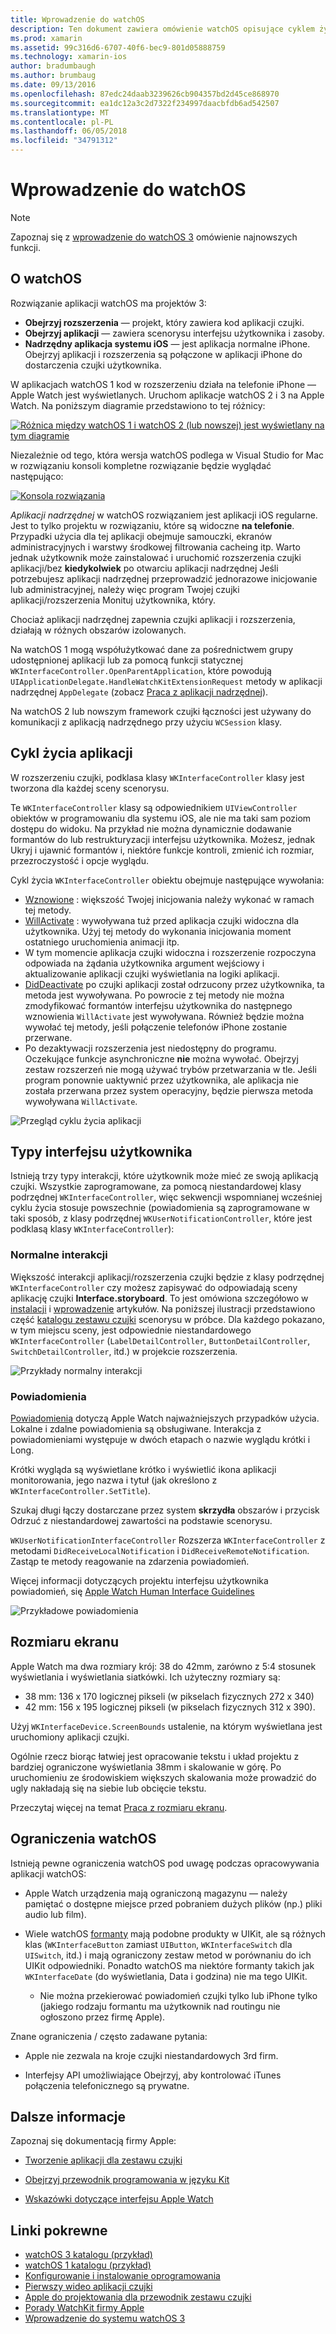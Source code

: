 ```yaml
---
title: Wprowadzenie do watchOS
description: Ten dokument zawiera omówienie watchOS opisujące cyklem życia aplikacji, typów interfejsu użytkownika, rozmiaru ekranu i ograniczenia.
ms.prod: xamarin
ms.assetid: 99c316d6-6707-40f6-bec9-801d05888759
ms.technology: xamarin-ios
author: bradumbaugh
ms.author: brumbaug
ms.date: 09/13/2016
ms.openlocfilehash: 87edc24daab3239626cb904357bd2d45ce868970
ms.sourcegitcommit: ea1dc12a3c2d7322f234997daacbfdb6ad542507
ms.translationtype: MT
ms.contentlocale: pl-PL
ms.lasthandoff: 06/05/2018
ms.locfileid: "34791312"
---
```

# <a name="introduction-to-watchos"></a>Wprowadzenie do watchOS

> [!NOTE]
> Zapoznaj się z [wprowadzenie do watchOS 3](~/ios/watchos/platform/introduction-to-watchos3/index.md) omówienie najnowszych funkcji.

## <a name="about-watchos"></a>O watchOS

Rozwiązanie aplikacji watchOS ma projektów 3:

- **Obejrzyj rozszerzenia** — projekt, który zawiera kod aplikacji czujki.
- **Obejrzyj aplikacji** — zawiera scenorysu interfejsu użytkownika i zasoby.
- **Nadrzędny aplikacja systemu iOS** — jest aplikacja normalne iPhone. Obejrzyj aplikacji i rozszerzenia są połączone w aplikacji iPhone do dostarczenia czujki użytkownika.

W aplikacjach watchOS 1 kod w rozszerzeniu działa na telefonie iPhone — Apple Watch jest wyświetlanych. Uruchom aplikacje watchOS 2 i 3 na Apple Watch. Na poniższym diagramie przedstawiono to tej różnicy:

[ ![](intro-to-watchos-images/arch-sml.png "Różnica między watchOS 1 i watchOS 2 (lub nowszej) jest wyświetlany na tym diagramie")](intro-to-watchos-images/arch.png#lightbox)

Niezależnie od tego, która wersja watchOS podlega w Visual Studio for Mac w rozwiązaniu konsoli kompletne rozwiązanie będzie wyglądać następująco:

[![](intro-to-watchos-images/projectstructure-sml.png "Konsola rozwiązania")](intro-to-watchos-images/projectstructure.png#lightbox)

*Aplikacji nadrzędnej* w watchOS rozwiązaniem jest aplikacji iOS regularne. Jest to tylko projektu w rozwiązaniu, które są widoczne **na telefonie**. Przypadki użycia dla tej aplikacji obejmuje samouczki, ekranów administracyjnych i warstwy środkowej filtrowania cacheing itp. Warto jednak użytkownik może zainstalować i uruchomić rozszerzenia czujki aplikacji/bez **kiedykolwiek** po otwarciu aplikacji nadrzędnej Jeśli potrzebujesz aplikacji nadrzędnej przeprowadzić jednorazowe inicjowanie lub administracyjnej, należy więc program Twojej czujki aplikacji/rozszerzenia Monituj użytkownika, który.

Chociaż aplikacji nadrzędnej zapewnia czujki aplikacji i rozszerzenia, działają w różnych obszarów izolowanych.

Na watchOS 1 mogą współużytkować dane za pośrednictwem grupy udostępnionej aplikacji lub za pomocą funkcji statycznej `WKInterfaceController.OpenParentApplication`, które powodują `UIApplicationDelegate.HandleWatchKitExtensionRequest` metody w aplikacji nadrzędnej `AppDelegate` (zobacz [Praca z aplikacji nadrzędnej](~/ios/watchos/app-fundamentals/parent-app.md)).

Na watchOS 2 lub nowszym framework czujki łączności jest używany do komunikacji z aplikacją nadrzędnego przy użyciu `WCSession` klasy.

## <a name="application-lifecycle"></a>Cykl życia aplikacji

W rozszerzeniu czujki, podklasa klasy `WKInterfaceController` klasy jest tworzona dla każdej sceny scenorysu.

Te `WKInterfaceController` klasy są odpowiednikiem `UIViewController` obiektów w programowaniu dla systemu iOS, ale nie ma taki sam poziom dostępu do widoku.
Na przykład nie można dynamicznie dodawanie formantów do lub restrukturyzacji interfejsu użytkownika.
Możesz, jednak Ukryj i ujawnić formantów i, niektóre funkcje kontroli, zmienić ich rozmiar, przezroczystość i opcje wyglądu.

Cykl życia `WKInterfaceController` obiektu obejmuje następujące wywołania:

- [Wznowione](https://developer.xamarin.com/api/member/WatchKit.WKInterfaceController.Awake/) : większość Twojej inicjowania należy wykonać w ramach tej metody.
- [WillActivate](https://developer.xamarin.com/api/member/WatchKit.WKInterfaceController.WillActivate/) : wywoływana tuż przed aplikacja czujki widoczna dla użytkownika. Użyj tej metody do wykonania inicjowania moment ostatniego uruchomienia animacji itp.
- W tym momencie aplikacja czujki widoczna i rozszerzenie rozpoczyna odpowiada na żądania użytkownika argument wejściowy i aktualizowanie aplikacji czujki wyświetlania na logiki aplikacji.
- [DidDeactivate](https://developer.xamarin.com/api/member/WatchKit.WKInterfaceController.DidDeactivate/) po czujki aplikacji został odrzucony przez użytkownika, ta metoda jest wywoływana. Po powrocie z tej metody nie można zmodyfikować formantów interfejsu użytkownika do następnego wznowienia `WillActivate` jest wywoływana. Również będzie można wywołać tej metody, jeśli połączenie telefonów iPhone zostanie przerwane.
- Po dezaktywacji rozszerzenia jest niedostępny do programu. Oczekujące funkcje asynchroniczne **nie** można wywołać. Obejrzyj zestaw rozszerzeń nie mogą używać trybów przetwarzania w tle. Jeśli program ponownie uaktywnić przez użytkownika, ale aplikacja nie została przerwana przez system operacyjny, będzie pierwsza metoda wywoływana `WillActivate`.

![](intro-to-watchos-images/wkinterfacecontrollerlifecycle.png "Przegląd cyklu życia aplikacji")

## <a name="types-of-user-interface"></a>Typy interfejsu użytkownika

Istnieją trzy typy interakcji, które użytkownik może mieć ze swoją aplikacją czujki.
Wszystkie zaprogramowane, za pomocą niestandardowej klasy podrzędnej `WKInterfaceController`, więc sekwencji wspomnianej wcześniej cyklu życia stosuje powszechnie (powiadomienia są zaprogramowane w taki sposób, z klasy podrzędnej `WKUserNotificationController`, które jest podklasą klasy `WKInterfaceController`):

### <a name="normal-interaction"></a>Normalne interakcji

Większość interakcji aplikacji/rozszerzenia czujki będzie z klasy podrzędnej `WKInterfaceController` czy możesz zapisywać do odpowiadają sceny aplikację czujki **Interface.storyboard**. To jest omówiona szczegółowo w [instalacji](~/ios/watchos/get-started/installation.md) i [wprowadzenie](~/ios/watchos/get-started/index.md) artykułów.
Na poniższej ilustracji przedstawiono część [katalogu zestawu czujki](https://developer.xamarin.com/samples/monotouch/watchOS/WatchKitCatalog/) scenorysu w próbce. Dla każdego pokazano, w tym miejscu sceny, jest odpowiednie niestandardowego `WKInterfaceController` (`LabelDetailController`, `ButtonDetailController`, `SwitchDetailController`, itd.) w projekcie rozszerzenia.

![](intro-to-watchos-images/scenes.png "Przykłady normalny interakcji")

### <a name="notifications"></a>Powiadomienia

[Powiadomienia](~/ios/watchos/platform/notifications.md) dotyczą Apple Watch najważniejszych przypadków użycia. Lokalne i zdalne powiadomienia są obsługiwane. Interakcja z powiadomieniami występuje w dwóch etapach o nazwie wyglądu krótki i Long.

Krótki wygląda są wyświetlane krótko i wyświetlić ikona aplikacji monitorowania, jego nazwa i tytuł (jak określono z `WKInterfaceController.SetTitle`).

Szukaj długi łączy dostarczane przez system **skrzydła** obszarów i przycisk Odrzuć z niestandardowej zawartości na podstawie scenorysu.

`WKUserNotificationInterfaceController` Rozszerza `WKInterfaceController` z metodami `DidReceiveLocalNotification` i `DidReceiveRemoteNotification`.
Zastąp te metody reagowanie na zdarzenia powiadomień.

Więcej informacji dotyczących projektu interfejsu użytkownika powiadomień, się [Apple Watch Human Interface Guidelines](https://developer.apple.com/library/prerelease/ios/documentation/UserExperience/Conceptual/WatchHumanInterfaceGuidelines/Notifications.html#//apple_ref/doc/uid/TP40014992-CH20-SW1)

![](intro-to-watchos-images/notifications.png "Przykładowe powiadomienia")

## <a name="screen-sizes"></a>Rozmiaru ekranu

Apple Watch ma dwa rozmiary krój: 38 do 42mm, zarówno z 5:4 stosunek wyświetlania i wyświetlania siatkówki. Ich użyteczny rozmiary są:

- 38 mm: 136 x 170 logicznej pikseli (w pikselach fizycznych 272 x 340)
- 42 mm: 156 x 195 logicznej pikseli (w pikselach fizycznych 312 x 390).

Użyj `WKInterfaceDevice.ScreenBounds` ustalenie, na którym wyświetlana jest uruchomiony aplikacji czujki.

Ogólnie rzecz biorąc łatwiej jest opracowanie tekstu i układ projektu z bardziej ograniczone wyświetlania 38mm i skalowanie w górę.
Po uruchomieniu ze środowiskiem większych skalowania może prowadzić do ugly nakładają się na siebie lub obcięcie tekstu.

Przeczytaj więcej na temat [Praca z rozmiaru ekranu](~/ios/watchos/app-fundamentals/screen-sizes.md).


## <a name="limitations-of-watchos"></a>Ograniczenia watchOS

Istnieją pewne ograniczenia watchOS pod uwagę podczas opracowywania aplikacji watchOS:

- Apple Watch urządzenia mają ograniczoną magazynu — należy pamiętać o dostępne miejsce przed pobraniem dużych plików (np.) pliki audio lub film).

- Wiele watchOS [formanty](~/ios/watchos/user-interface/index.md) mają podobne produkty w UIKit, ale są różnych klas (`WKInterfaceButton` zamiast `UIButton`, `WKInterfaceSwitch` dla `UISwitch`, itd.) i mają ograniczony zestaw metod w porównaniu do ich UIKit odpowiedniki. Ponadto watchOS ma niektóre formanty takich jak `WKInterfaceDate` (do wyświetlania, Data i godzina) nie ma tego UIKit.

  - Nie można przekierować powiadomień czujki tylko lub iPhone tylko (jakiego rodzaju formantu ma użytkownik nad routingu nie ogłoszono przez firmę Apple).

Znane ograniczenia / często zadawane pytania:

- Apple nie zezwala na kroje czujki niestandardowych 3rd firm.

- Interfejsy API umożliwiające Obejrzyj, aby kontrolować iTunes połączenia telefonicznego są prywatne.


## <a name="further-reading"></a>Dalsze informacje

Zapoznaj się dokumentacją firmy Apple:

* [Tworzenie aplikacji dla zestawu czujki](https://developer.apple.com/library/prerelease/ios/documentation/General/Conceptual/WatchKitProgrammingGuide/index.html#//apple_ref/doc/uid/TP40014969-CH8-SW1)

* [Obejrzyj przewodnik programowania w języku Kit](https://developer.apple.com/library/prerelease/ios/documentation/General/Conceptual/WatchKitProgrammingGuide/DesigningaWatchKitApp.html)

* [Wskazówki dotyczące interfejsu Apple Watch](https://developer.apple.com/library/prerelease/ios/documentation/UserExperience/Conceptual/WatchHumanInterfaceGuidelines/index.html#//apple_ref/doc/uid/TP40014992-CH3-SW1)


## <a name="related-links"></a>Linki pokrewne

- [watchOS 3 katalogu (przykład)](https://developer.xamarin.com/samples/monotouch/watchOS/WatchKitCatalog/)
- [watchOS 1 katalogu (przykład)](https://developer.xamarin.com/samples/monotouch/WatchKit/WatchKitCatalog/)
- [Konfigurowanie i instalowanie oprogramowania](~/ios/watchos/get-started/installation.md)
- [Pierwszy wideo aplikacji czujki](http://blog.xamarin.com/your-first-watch-kit-app/)
- [Apple do projektowania dla przewodnik zestawu czujki](https://developer.apple.com/library/prerelease/ios/documentation/General/Conceptual/WatchKitProgrammingGuide/index.html)
- [Porady WatchKit firmy Apple](https://developer.apple.com/watchkit/tips/)
- [Wprowadzenie do systemu watchOS 3](~/ios/watchos/platform/introduction-to-watchos3/index.md)
